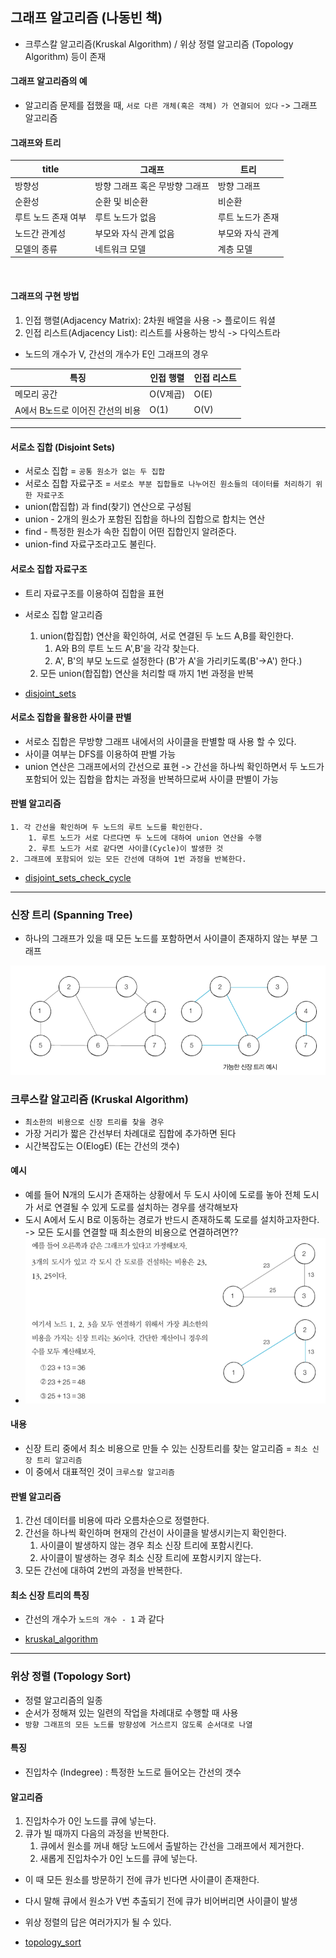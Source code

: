 ## 그래프 알고리즘 (나동빈 책)

* 크루스칼 알고리즘(Kruskal Algorithm) / 위상 정렬 알고리즘 (Topology Algorithm) 등이 존재

#### 그래프 알고리즘의 예
* 알고리즘 문제를 접했을 때, `서로 다른 개체(혹은 객체) 가 연결되어 있다` -> 그래프 알고리즘

#### 그래프와 트리

| title | 그래프 | 트리 |
| --- | --- | --- | 
| 방향성 | 방향 그래프 혹은 무방향 그래프 | 방향 그래프 |
| 순환성 | 순환 및 비순환  | 비순환 |
| 루트 노드 존재 여부 | 루트 노드가 없음  | 루트 노드가 존재 |
| 노드간 관계성 | 부모와 자식 관계 없음  | 부모와 자식 관계 |
| 모델의 종류 | 네트워크 모델  | 계층 모델 |

<br>

#### 그래프의 구현 방법
1. 인접 행렬(Adjacency Matrix): 2차원 배열을 사용 -> 플로이드 워셜
2. 인접 리스트(Adjacency List): 리스트를 사용하는 방식 -> 다익스트라 

* 노드의 개수가 V, 간선의 개수가 E인 그래프의 경우

| 특징 | 인접 행렬 | 인접 리스트 | 
| --- | --- | --- | 
| 메모리 공간 | O(V제곱) | O(E) | 
| A에서 B노드로 이어진 간선의 비용| O(1) | O(V) | 

<hr>

#### 서로소 집합 (Disjoint Sets)
* 서로소 집합 = `공통 원소가 없는 두 집합`
* 서로소 집합 자료구조 = `서로소 부분 집합들로 나누어진 원소들의 데이터를 처리하기 위한 자료구조`
* union(합집합) 과 find(찾기) 연산으로 구성됨
* union - 2개의 원소가 포함된 집합을 하나의 집합으로 합치는 연산
* find - 특정한 원소가 속한 집합이 어떤 집합인지 알려준다.
* union-find 자료구조라고도 불린다.

#### 서로소 집합 자료구조
* 트리 자료구조를 이용하여 집합을 표현
* 서로소 집합 알고리즘
    1. union(합집합) 연산을 확인하여, 서로 연결된 두 노드 A,B를 확인한다.
        1. A와 B의 루트 노드 A',B'을 각각 찾는다.
        2. A', B'의 부모 노드로 설정한다 (B'가 A'을 가리키도록(B'->A') 한다.)
    2. 모든 union(합집합) 연산을 처리할 때 까지 1번 과정을 반복
    
* [disjoint_sets](../graph/disjoint_sets.py)

#### 서로소 집합을 활용한 사이클 판별
* 서로소 집합은 무방향 그래프 내에서의 사이클을 판별할 때 사용 할 수 있다.
* 사이클 여부는 DFS를 이용하여 판별 가능
* union 연산은 그래프에서의 간선으로 표현 -> 간선을 하나씩 확인하면서 두 노드가 포함되어 있는 집합을 합치는 과정을 반복하므로써 사이클 판별이 가능

#### 판별 알고리즘
    1. 각 간선을 확인하며 두 노드의 루트 노드를 확인한다.
        1. 루트 노드가 서로 다르다면 두 노드에 대하여 union 연산을 수행
        2. 루트 노드가 서로 같다면 사이클(Cycle)이 발생한 것
    2. 그래프에 포함되어 있는 모든 간선에 대하여 1번 과정을 반복한다.

* [disjoint_sets_check_cycle](../graph/disjoint_sets_check_cycle.py)

<hr>

### 신장 트리 (Spanning Tree)
* 하나의 그래프가 있을 때 모든 노드를 포함하면서 사이클이 존재하지 않는 부분 그래프

![spanning_tree.png](spanning_tree.PNG)

### 크루스칼 알고리즘 (Kruskal Algorithm)
* `최소한의 비용으로 신장 트리를 찾을 경우`
* 가장 거리가 짧은 간선부터 차례대로 집합에 추가하면 된다
* 시간복잡도는 O(ElogE) (E는 간선의 갯수)
  
#### 예시
* 예를 들어 N개의 도시가 존재하는 상황에서 두 도시 사이에 도로를 놓아 전체 도시가 서로 연결될 수 있게 도로를 설치하는 경우를 생각해보자
* 도시 A에서 도시 B로 이동하는 경로가 반드시 존재하도록 도로를 설치하고자한다. -> 모든 도시를 연결할 때 최소한의 비용으로 연결하려면??
* ![Kruskal_Sample_Spanning_Tree.png](Kruskal_Sample_Spanning_Tree.PNG)

#### 내용
* 신장 트리 중에서 최소 비용으로 만들 수 있는 신장트리를 찾는 알고리즘 = `최소 신장 트리 알고리즘`
* 이 중에서 대표적인 것이 `크루스칼 알고리즘`

#### 판별 알고리즘
1. 간선 데이터를 비용에 따라 오름차순으로 정렬한다.
2. 간선을 하나씩 확인하며 현재의 간선이 사이클을 발생시키는지 확인한다.
   1. 사이클이 발생하지 않는 경우 최소 신장 트리에 포함시킨다.
   2. 사이클이 발생하는 경우 최소 신장 트리에 포함시키지 않는다.
3. 모든 간선에 대하여 2번의 과정을 반복한다.

#### 최소 신장 트리의 특징
* 간선의 개수가 `노드의 개수 - 1` 과 같다

* [kruskal_algorithm](../graph/kruskal_algorithm.py)

<hr>

### 위상 정렬 (Topology Sort)
* 정렬 알고리즘의 일종
* 순서가 정해져 있는 일련의 작업을 차례대로 수행할 때 사용
* `방향 그래프의 모든 노드를 방향성에 거스르지 않도록 순서대로 나열`

#### 특징
* 진입차수 (Indegree) : 특정한 노드로 들어오는 간선의 갯수

#### 알고리즘
1. 진입차수가 0인 노드를 큐에 넣는다.
2. 큐가 빌 때까지 다음의 과정을 반복한다.
    1. 큐에서 원소를 꺼내 해당 노드에서 출발하는 간선을 그래프에서 제거한다.
    2. 새롭게 진입차수가 0인 노드를 큐에 넣는다.
    
* 이 때 모든 원소를 방문하기 전에 큐가 빈다면 사이클이 존재한다.
* 다시 말해 큐에서 원소가 V번 추출되기 전에 큐가 비어버리면 사이클이 발생 
* 위상 정렬의 답은 여러가지가 될 수 있다.

* [topology_sort](../graph/topology_sort.py)



